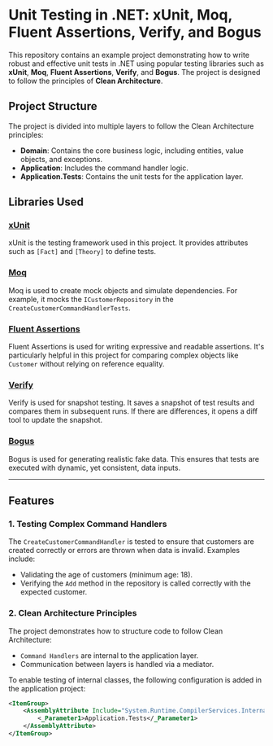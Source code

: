 # Unit Testing in .NET: xUnit, Moq, Fluent Assertions, Verify, and Bogus

This repository contains an example project demonstrating how to write robust and effective unit tests in .NET using popular testing libraries such as **xUnit**, **Moq**, **Fluent Assertions**, **Verify**, and **Bogus**. The project is designed to follow the principles of **Clean Architecture**.

## Project Structure

The project is divided into multiple layers to follow the Clean Architecture principles:

- **Domain**: Contains the core business logic, including entities, value objects, and exceptions.
- **Application**: Includes the command handler logic.
- **Application.Tests**: Contains the unit tests for the application layer.

## Libraries Used

### [xUnit](https://xunit.net/)
xUnit is the testing framework used in this project. It provides attributes such as `[Fact]` and `[Theory]` to define tests.

### [Moq](https://github.com/moq/moq4)
Moq is used to create mock objects and simulate dependencies. For example, it mocks the `ICustomerRepository` in the `CreateCustomerCommandHandlerTests`.

### [Fluent Assertions](https://fluentassertions.com/)
Fluent Assertions is used for writing expressive and readable assertions. It's particularly helpful in this project for comparing complex objects like `Customer` without relying on reference equality.

### [Verify](https://github.com/VerifyTests/Verify)
Verify is used for snapshot testing. It saves a snapshot of test results and compares them in subsequent runs. If there are differences, it opens a diff tool to update the snapshot.

### [Bogus](https://github.com/bchavez/Bogus)
Bogus is used for generating realistic fake data. This ensures that tests are executed with dynamic, yet consistent, data inputs.

---

## Features

### 1. **Testing Complex Command Handlers**
The `CreateCustomerCommandHandler` is tested to ensure that customers are created correctly or errors are thrown when data is invalid. Examples include:
- Validating the age of customers (minimum age: 18).
- Verifying the `Add` method in the repository is called correctly with the expected customer.

### 2. **Clean Architecture Principles**
The project demonstrates how to structure code to follow Clean Architecture:
- `Command Handlers` are internal to the application layer.
- Communication between layers is handled via a mediator.

To enable testing of internal classes, the following configuration is added in the application project:

```xml
<ItemGroup>
    <AssemblyAttribute Include="System.Runtime.CompilerServices.InternalsVisibleTo">
        <_Parameter1>Application.Tests</_Parameter1>
    </AssemblyAttribute>
</ItemGroup>
